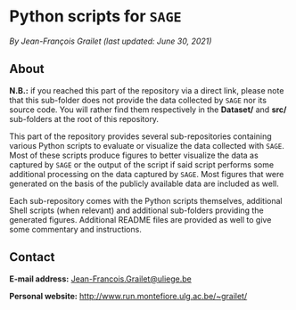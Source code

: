 # Python scripts for `SAGE`

*By Jean-François Grailet (last updated: June 30, 2021)*

## About

**N.B.:** if you reached this part of the repository via a direct link, please note that this 
sub-folder does not provide the data collected by `SAGE` nor its source code. You will rather find 
them respectively in the **Dataset/** and **src/** sub-folders at the root of this repository.

This part of the repository provides several sub-repositories containing various Python scripts to 
evaluate or visualize the data collected with `SAGE`. Most of these scripts produce figures to 
better visualize the data as captured by `SAGE` or the output of the script if said script 
performs some additional processing on the data captured by `SAGE`. Most figures that were 
generated on the basis of the publicly available data are included as well.

Each sub-repository comes with the Python scripts themselves, additional Shell scripts (when 
relevant) and additional sub-folders providing the generated figures. Additional README files 
are provided as well to give some commentary and instructions.

## Contact

**E-mail address:** Jean-Francois.Grailet@uliege.be

**Personal website:** http://www.run.montefiore.ulg.ac.be/~grailet/
